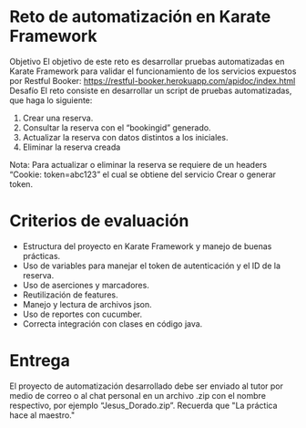# Reto de automatización en Karate Framework
Objetivo
El objetivo de este reto es desarrollar pruebas automatizadas en Karate Framework
para validar el funcionamiento de los servicios expuestos por Restful Booker:
https://restful-booker.herokuapp.com/apidoc/index.html
Desafío
El reto consiste en desarrollar un script de pruebas automatizadas, que haga lo
siguiente:
1. Crear una reserva.
2. Consultar la reserva con el “bookingid” generado.
3. Actualizar la reserva con datos distintos a los iniciales.
4. Eliminar la reserva creada
   
Nota: Para actualizar o eliminar la reserva se requiere de un headers “Cookie: token=abc123” el cual se obtiene del servicio Crear o generar token.
   
# Criterios de evaluación
   * Estructura del proyecto en Karate Framework y manejo de buenas prácticas.
   * Uso de variables para manejar el token de autenticación y el ID de la reserva.
   * Uso de aserciones y marcadores.
   * Reutilización de features.
   * Manejo y lectura de archivos json.
   * Uso de reportes con cucumber.
   * Correcta integración con clases en código java.

# Entrega
   El proyecto de automatización desarrollado debe ser enviado al tutor por medio de
   correo o al chat personal en un archivo .zip con el nombre respectivo, por ejemplo
   “Jesus_Dorado.zip”. Recuerda que "La práctica hace al maestro."